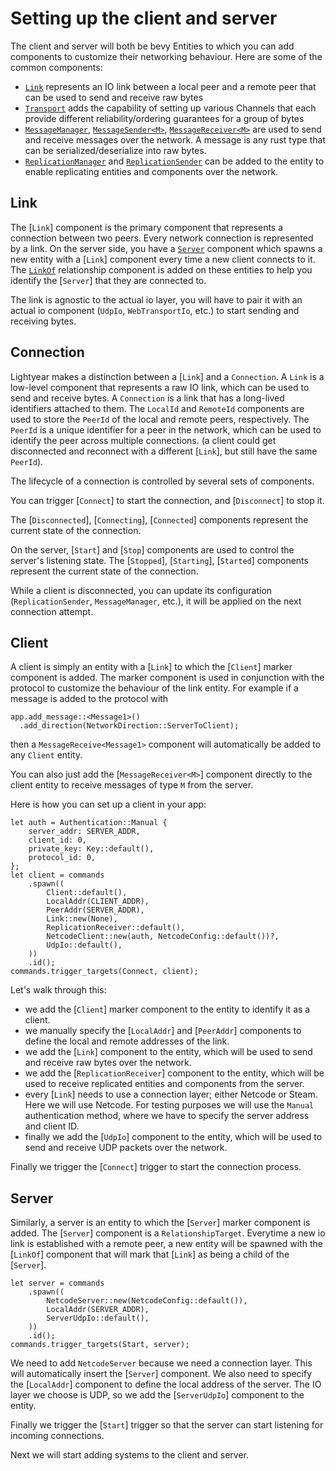 # Setting up the client and server

The client and server will both be bevy Entities to which you can add components to customize their networking behaviour.
Here are some of the common components:
- [`Link`](https://docs.rs/lightyear/latest/lightyear/link/struct.Link.html) represents an IO link between a local peer and a remote peer that can be used to send and receive raw bytes
- [`Transport`](https://docs.rs/lightyear/latest/lightyear/prelude/struct.Transport.html) adds the capability of setting up various Channels that each provide different reliability/ordering guarantees for a group of bytes
- [`MessageManager`](https://docs.rs/lightyear/latest/lightyear/prelude/struct.MessageManager.html), [`MessageSender<M>`](https://docs.rs/lightyear/latest/lightyear/prelude/struct.MessageSender.html), [`MessageReceiver<M>`](https://docs.rs/lightyear/latest/lightyear/prelude/struct.MessageReceiver.html) are used to send and receive messages over the network.
  A message is any rust type that can be serialized/deserialize into raw bytes.
- [`ReplicationManager`](https://docs.rs/lightyear/latest/lightyear/prelude/struct.ReplicationManager.html) and [`ReplicationSender`](https://docs.rs/lightyear/latest/lightyear/prelude/struct.ReplicationSender.html) can be added to the entity to enable replicating entities and components over the network.

## Link

The [`Link`] component is the primary component that represents a connection between two peers. Every network connection is represented by a link. On the server side, you have a [`Server`](https://docs.rs/lightyear/latest/lightyear/link/prelude/struct.Server.html) 
component which spawns a new entity with a [`Link`] component every time a new client connects to it. The [`LinkOf`](https://docs.rs/lightyear/latest/lightyear/link/prelude/struct.LinkOf.html) relationship component is added on these entities to help you identify the 
[`Server`] that they are connected to.

The link is agnostic to the actual io layer, you will have to pair it with an actual io component (`UdpIo`, `WebTransportIo`, etc.) to start sending and receiving bytes.

## Connection

Lightyear makes a distinction between a [`Link`] and a `Connection`.
A `Link` is a low-level component that represents a raw IO link, which can be used to send and receive bytes.
A `Connection` is a link that has a long-lived identifiers attached to them. The `LocalId` and `RemoteId` components are used to store the `PeerId` of the local and remote peers, respectively.
The `PeerId` is a unique identifier for a peer in the network, which can be used to identify the peer across multiple connections. (a client could get disconnected and reconnect with a different 
[`Link`],
but still have the same `PeerId`).

The lifecycle of a connection is controlled by several sets of components.

You can trigger [`Connect`] to start the connection, and [`Disconnect`] to stop it.

The [`Disconnected`], [`Connecting`], [`Connected`] components represent the current state of the connection.

On the server, [`Start`] and [`Stop`] components are used to control the server's listening state.
The [`Stopped`], [`Starting`], [`Started`] components represent the current state of the connection.

While a client is disconnected, you can update its configuration (`ReplicationSender`, `MessageManager`, etc.), it will be applied on the next connection attempt.


## Client

A client is simply an entity with a [`Link`] to which the [`Client`] marker component is added.
The marker component is used in conjunction with the protocol to customize the behaviour of the link entity.
For example if a message is added to the protocol with
```rust,noplayground
app.add_message::<Message1>()
  .add_direction(NetworkDirection::ServerToClient);
```
then a `MessageReceive<Message1>` component will automatically be added to any `Client` entity.

You can also just add the [`MessageReceiver<M>`] component directly to the client entity to receive messages of type `M` from the server.

Here is how you can set up a client in your app:

```rust,ignore
let auth = Authentication::Manual {
    server_addr: SERVER_ADDR,
    client_id: 0,
    private_key: Key::default(),
    protocol_id: 0,
};
let client = commands
    .spawn((
        Client::default(),
        LocalAddr(CLIENT_ADDR),
        PeerAddr(SERVER_ADDR),
        Link::new(None),
        ReplicationReceiver::default(),
        NetcodeClient::new(auth, NetcodeConfig::default())?,
        UdpIo::default(),
    ))
    .id();
commands.trigger_targets(Connect, client);
```

Let's walk through this:
- we add the [`Client`] marker component to the entity to identify it as a client.
- we manually specify the [`LocalAddr`] and [`PeerAddr`] components to define the local and remote addresses of the link.
- we add the [`Link`] component to the entity, which will be used to send and receive raw bytes over the network.
- we add the [`ReplicationReceiver`] component to the entity, which will be used to receive replicated entities and components from the server.
- every [`Link`] needs to use a connection layer; either Netcode or Steam. Here we will use Netcode. For testing purposes we will use the `Manual` authentication method, where we have to specify the 
  server address and client ID.
- finally we add the [`UdpIo`] component to the entity, which will be used to send and receive UDP packets over the network.

Finally we trigger the [`Connect`] trigger to start the connection process.


## Server

Similarly, a server is an entity to which the [`Server`] marker component is added.
The [`Server`] component is a `RelationshipTarget`. Everytime a new io link is established with a remote peer,
a new entity will be spawned with the [`LinkOf`] component that will mark that [`Link`] as being a child of the [`Server`].

```rust,ignore
let server = commands
    .spawn((
        NetcodeServer::new(NetcodeConfig::default()),
        LocalAddr(SERVER_ADDR),
        ServerUdpIo::default(),
    ))
    .id();
commands.trigger_targets(Start, server);
```

We need to add `NetcodeServer` because we need a connection layer. This will automatically insert the [`Server`] component.
We also need to specify the [`LocalAddr`] component to define the local address of the server.
The IO layer we choose is UDP, so we add the [`ServerUdpIo`] component to the entity.

Finally we trigger the [`Start`] trigger so that the server can start listening for incoming connections.

Next we will start adding systems to the client and server.